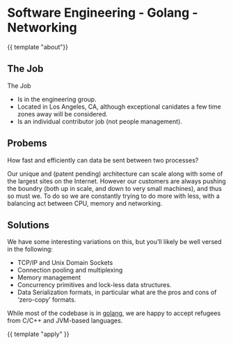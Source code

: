 # Software Engineering - Golang - Networking
{{ template "about"}}
## The Job

The Job

* Is in the engineering group.
* Located in Los Angeles, CA, although exceptional canidates a few time zones
  away will be considered.
* Is an individual contributor job (not people management).
  
## Probems

How fast and efficiently can data be sent between two processes?

Our unique and (patent pending) architecture can scale along with some of the
largest sites on the Internet.  However our customers are always pushing the
boundry (both up in scale, and down to very small machines), and thus so must
we.  To do so we are constantly trying to do more with less, with a balancing
act between CPU, memory and networking.

## Solutions

We have some interesting variations on this, but you’ll likely be well versed
in the following:


* TCP/IP and Unix Domain Sockets
* Connection pooling and multiplexing
* Memory management
* Concurrency primitives and lock-less data structures.
* Data Serialization formats, in particular what are the pros and cons of
  ‘zero-copy’ formats.


While most of the codebase is in [golang](https://golang.org), we are happy to
accept refugees from C/C++ and JVM-based languages.

{{ template "apply" }}
